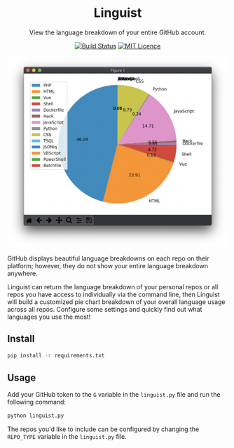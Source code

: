 <div align="center">

# Linguist

View the language breakdown of your entire GitHub account.

[![Build Status](https://travis-ci.org/Justintime50/linguist.svg?branch=master)](https://travis-ci.org/Justintime50/linguist)
[![MIT Licence](https://badges.frapsoft.com/os/mit/mit.svg?v=103)](https://opensource.org/licenses/mit-license.php)

<img src="assets/showcase.png">

</div>

GitHub displays beautiful language breakdowns on each repo on their platform; however, they do not show your entire language breakdown anywhere.

Linguist can return the language breakdown of your personal repos or all repos you have access to individually via the command line, then Linguist will build a customized pie chart breakdown of your overall language usage across all repos. Configure some settings and quickly find out what languages you use the most!

## Install

```bash
pip install -r requirements.txt
```

## Usage

Add your GitHub token to the `G` variable in the `linguist.py` file and run the following command:

```bash
python linguist.py
```

The repos you'd like to include can be configured by changing the `REPO_TYPE` variable in the `linguist.py` file.
